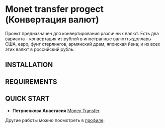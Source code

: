 
Monet transfer progect (Конвертация валют)
=============================
Проект предназначен для конвертирования различных валют. Есть два варианта - конвертация из рублей в иностранные валютты:доллары США, евро, фунт стерлингов, армянский драм, японская йена; и из всех этих валют в российский рубль.

INSTALLATION
------------

REQUIREMENTS
------------



QUICK START
-----------






* **Петуненкова Анастасия** [Money Transfer](https://github.com/apetunenkovaa/money-transfer).

Другие работы можно посмотреть в [профиле](https://github.com/apetunenkovaa).
